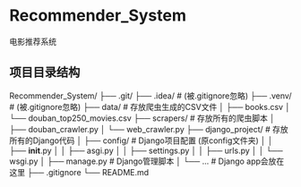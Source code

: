 # Recommender_System
电影推荐系统

## 项目目录结构
Recommender_System/
├── .git/
├── .idea/                 # (被.gitignore忽略)
├── .venv/                 # (被.gitignore忽略)
├── data/                  # 存放爬虫生成的CSV文件
│   ├── books.csv
│   └── douban_top250_movies.csv
├── scrapers/              # 存放所有的爬虫脚本
│   ├── douban_crawler.py
│   └── web_crawler.py
├── django_project/        # 存放所有的Django代码
│   ├── config/            # Django项目配置 (原config文件夹)
│   │   ├── __init__.py
│   │   ├── asgi.py
│   │   ├── settings.py
│   │   ├── urls.py
│   │   └── wsgi.py
│   ├── manage.py          # Django管理脚本
│   └── ...                # Django app会放在这里
├── .gitignore
└── README.md
